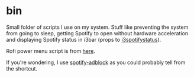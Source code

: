 # bin
Small folder of scripts I use on my system. Stuff like preventing the system from going to sleep, getting Spotify to open without hardware acceleration and displaying Spotify status in i3bar (props to [i3spotifystatus](https://github.com/rpieja/i3spotifystatus)).

Rofi power menu script is from [here](https://github.com/jluttine/rofi-power-menu/blob/master/rofi-power-menu).

If you're wondering, I use [spotify-adblock](https://github.com/abba23/spotify-adblock) as you could probably tell from the shortcut.